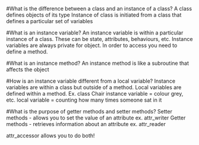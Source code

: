 #What is the difference between a class and an instance of a class?
A class defines objects of its type
Instance of class is initiated from a class that defines a particular set of variables

#What is an instance variable?
An instance variable is within a particular instance of a class. These can be state, attributes, behaviours, etc. Instance variables are always private for object. In order to access you need to define a method.


#What is an instance method?
An instance method is like a subroutine that affects the object

#How is an instance variable different from a local variable?
Instance variables are within a class but outside of a method.
Local variables are defined within a method.
Ex. class Chair
instance variable = colour grey, etc.
local variable = counting how many times someone sat in it

#What is the purpose of getter methods and setter methods?
Setter methods - allows you to set the value of an attribute
  ex. attr_writer
Getter methods - retrieves information about an attribute
  ex. attr_reader

attr_accessor  allows you to do both!
<!-- All of these are class methods -->
